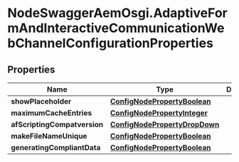 # NodeSwaggerAemOsgi.AdaptiveFormAndInteractiveCommunicationWebChannelConfigurationProperties

## Properties
Name | Type | Description | Notes
------------ | ------------- | ------------- | -------------
**showPlaceholder** | [**ConfigNodePropertyBoolean**](ConfigNodePropertyBoolean.md) |  | [optional] 
**maximumCacheEntries** | [**ConfigNodePropertyInteger**](ConfigNodePropertyInteger.md) |  | [optional] 
**afScriptingCompatversion** | [**ConfigNodePropertyDropDown**](ConfigNodePropertyDropDown.md) |  | [optional] 
**makeFileNameUnique** | [**ConfigNodePropertyBoolean**](ConfigNodePropertyBoolean.md) |  | [optional] 
**generatingCompliantData** | [**ConfigNodePropertyBoolean**](ConfigNodePropertyBoolean.md) |  | [optional] 


